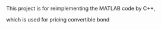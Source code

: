 This project is for reimplementing the MATLAB code by C++,

which is used for pricing convertible bond